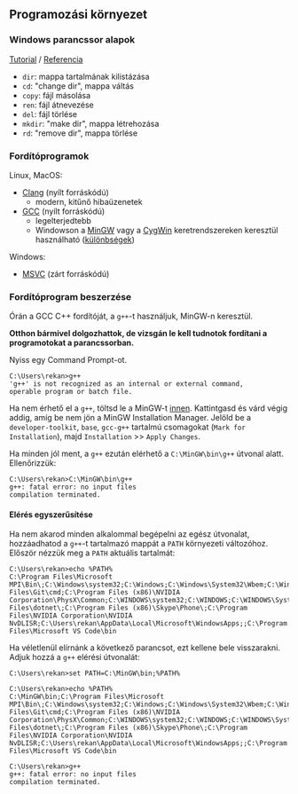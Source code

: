 ## Programozási környezet

### Windows parancssor alapok

[Tutorial](https://www.digitalcitizen.life/command-prompt-how-use-basic-commands) / [Referencia](https://docs.microsoft.com/en-us/windows-server/administration/windows-commands/windows-commands)

 - `dir`: mappa tartalmának kilistázása
 - `cd`: "change dir", mappa váltás
 - `copy`: fájl másolása
 - `ren`: fájl átnevezése
 - `del`: fájl törlése
 - `mkdir`: "make dir", mappa létrehozása
 - `rd`: "remove dir", mappa törlése
 
 ### Fordítóprogramok
 
 Linux, MacOS:
  - [Clang](https://clang.llvm.org/) (nyílt forráskódú)
     - modern, kitűnő hibaüzenetek
  - [GCC](https://gcc.gnu.org/) (nyílt forráskódú)
     - legelterjedtebb
     - Windowson a [MinGW](http://www.mingw.org/) vagy a [CygWin](http://www.cygwin.com/) keretrendszereken keresztül használható ([különbségek](https://stackoverflow.com/a/792142))
 
 Windows:
  - [MSVC](https://blogs.msdn.microsoft.com/vcblog/2017/03/07/msvc-the-best-choice-for-windows/) (zárt forráskódú)
  
 ### Fordítóprogram beszerzése
 
 Órán a GCC C++ fordítóját, a `g++`-t használjuk, MinGW-n keresztül.
 
 **Otthon bármivel dolgozhattok, de vizsgán le kell tudnotok fordítani a programotokat a parancssorban.**
 
 Nyiss egy Command Prompt-ot.
 
 ```
 C:\Users\rekan>g++
 'g++' is not recognized as an internal or external command,
 operable program or batch file.
 ```
  
Ha nem érhető el a `g++`, töltsd le a MinGW-t [innen](https://osdn.net/projects/mingw/downloads/68260/mingw-get-setup.exe/). Kattintgasd és várd végig addig, amíg be nem jön a MinGW Installation Manager. Jelöld be a `developer-toolkit`, `base`, `gcc-g++` tartalmú csomagokat (`Mark for Installation`), majd `Installation` >> `Apply Changes`.

Ha minden jól ment, a `g++` ezután elérhető a `C:\MinGW\bin\g++` útvonal alatt. Ellenőrizzük:

```
C:\Users\rekan>C:\MinGW\bin\g++
g++: fatal error: no input files
compilation terminated.
```

#### Elérés egyszerűsítése

Ha nem akarod minden alkalommal begépelni az egész útvonalat, hozzáadhatod a `g++`-t tartalmazó mappát a `PATH` környezeti változóhoz.
Először nézzük meg a `PATH` aktuális tartalmát:

```
C:\Users\rekan>echo %PATH%
C:\Program Files\Microsoft MPI\Bin\;C:\Windows\system32;C:\Windows;C:\Windows\System32\Wbem;C:\Windows\System32\WindowsPowerShell\v1.0\;C:\Program Files\Git\cmd;C:\Program Files (x86)\NVIDIA Corporation\PhysX\Common;C:\WINDOWS\system32;C:\WINDOWS;C:\WINDOWS\System32\Wbem;C:\WINDOWS\System32\WindowsPowerShell\v1.0\;C:\WINDOWS\System32\OpenSSH\;C:\Program Files\dotnet\;C:\Program Files (x86)\Skype\Phone\;C:\Program Files\NVIDIA Corporation\NVIDIA NvDLISR;C:\Users\rekan\AppData\Local\Microsoft\WindowsApps;;C:\Program Files\Microsoft VS Code\bin 
```

Ha véletlenül elírnánk a következő parancsot, ezt kellene bele visszarakni.   
Adjuk hozzá a `g++` elérési útvonalát:

```
C:\Users\rekan>set PATH=C:\MinGW\bin;%PATH%

C:\Users\rekan>echo %PATH%
C:\MinGW\bin;C:\Program Files\Microsoft MPI\Bin\;C:\Windows\system32;C:\Windows;C:\Windows\System32\Wbem;C:\Windows\System32\WindowsPowerShell\v1.0\;C:\Program Files\Git\cmd;C:\Program Files (x86)\NVIDIA Corporation\PhysX\Common;C:\WINDOWS\system32;C:\WINDOWS;C:\WINDOWS\System32\Wbem;C:\WINDOWS\System32\WindowsPowerShell\v1.0\;C:\WINDOWS\System32\OpenSSH\;C:\Program Files\dotnet\;C:\Program Files (x86)\Skype\Phone\;C:\Program Files\NVIDIA Corporation\NVIDIA NvDLISR;C:\Users\rekan\AppData\Local\Microsoft\WindowsApps;;C:\Program Files\Microsoft VS Code\bin

C:\Users\rekan>g++
g++: fatal error: no input files
compilation terminated.                                                          
```
